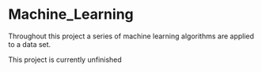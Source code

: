 # Machine_Learning
Throughout this project a series of machine learning algorithms are applied to a data set.

This project is currently unfinished
